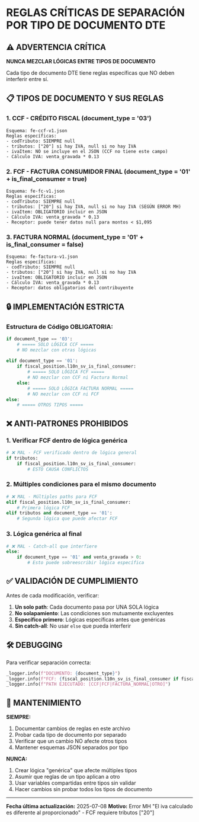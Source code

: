 # REGLAS CRÍTICAS DE SEPARACIÓN POR TIPO DE DOCUMENTO DTE

## ⚠️ ADVERTENCIA CRÍTICA
**NUNCA MEZCLAR LÓGICAS ENTRE TIPOS DE DOCUMENTO**

Cada tipo de documento DTE tiene reglas específicas que NO deben interferir entre sí.

## 📋 TIPOS DE DOCUMENTO Y SUS REGLAS

### 1. CCF - CRÉDITO FISCAL (document_type = '03')
```
Esquema: fe-ccf-v1.json
Reglas específicas:
- codTributo: SIEMPRE null
- tributos: ["20"] si hay IVA, null si no hay IVA
- ivaItem: NO se incluye en el JSON (CCF no tiene este campo)
- Cálculo IVA: venta_gravada * 0.13
```

### 2. FCF - FACTURA CONSUMIDOR FINAL (document_type = '01' + is_final_consumer = true)
```
Esquema: fe-fc-v1.json
Reglas específicas:
- codTributo: SIEMPRE null
- tributos: ["20"] si hay IVA, null si no hay IVA (SEGÚN ERROR MH)
- ivaItem: OBLIGATORIO incluir en JSON
- Cálculo IVA: venta_gravada * 0.13
- Receptor: puede tener datos null para montos < $1,095
```

### 3. FACTURA NORMAL (document_type = '01' + is_final_consumer = false)
```
Esquema: fe-factura-v1.json
Reglas específicas:
- codTributo: SIEMPRE null
- tributos: ["20"] si hay IVA, null si no hay IVA
- ivaItem: OBLIGATORIO incluir en JSON
- Cálculo IVA: venta_gravada * 0.13
- Receptor: datos obligatorios del contribuyente
```

## 🔒 IMPLEMENTACIÓN ESTRICTA

### Estructura de Código OBLIGATORIA:
```python
if document_type == '03':
    # ===== SOLO LÓGICA CCF =====
    # NO mezclar con otras lógicas
    
elif document_type == '01':
    if fiscal_position.l10n_sv_is_final_consumer:
        # ===== SOLO LÓGICA FCF =====
        # NO mezclar con CCF ni Factura Normal
    else:
        # ===== SOLO LÓGICA FACTURA NORMAL =====
        # NO mezclar con CCF ni FCF
else:
    # ===== OTROS TIPOS =====
```

## ❌ ANTI-PATRONES PROHIBIDOS

### 1. Verificar FCF dentro de lógica genérica
```python
# ❌ MAL - FCF verificado dentro de lógica general
if tributos:
    if fiscal_position.l10n_sv_is_final_consumer:
        # ESTO CAUSA CONFLICTOS
```

### 2. Múltiples condiciones para el mismo documento
```python
# ❌ MAL - Múltiples paths para FCF
elif fiscal_position.l10n_sv_is_final_consumer:
    # Primera lógica FCF
elif tributos and document_type == '01':
    # Segunda lógica que puede afectar FCF
```

### 3. Lógica genérica al final
```python
# ❌ MAL - Catch-all que interfiere
else:
    if document_type == '01' and venta_gravada > 0:
        # Esto puede sobreescribir lógica específica
```

## ✅ VALIDACIÓN DE CUMPLIMIENTO

Antes de cada modificación, verificar:

1. **Un solo path**: Cada documento pasa por UNA SOLA lógica
2. **No solapamiento**: Las condiciones son mutuamente excluyentes  
3. **Específico primero**: Lógicas específicas antes que genéricas
4. **Sin catch-all**: No usar `else` que pueda interferir

## 🛠️ DEBUGGING

Para verificar separación correcta:
```python
_logger.info(f"DOCUMENTO: {document_type}")
_logger.info(f"FCF: {fiscal_position.l10n_sv_is_final_consumer if fiscal_position else False}")
_logger.info(f"PATH EJECUTADO: [CCF|FCF|FACTURA_NORMAL|OTRO]")
```

## 🔄 MANTENIMIENTO

**SIEMPRE:**
1. Documentar cambios de reglas en este archivo
2. Probar cada tipo de documento por separado
3. Verificar que un cambio NO afecte otros tipos
4. Mantener esquemas JSON separados por tipo

**NUNCA:**
1. Crear lógica "genérica" que afecte múltiples tipos
2. Asumir que reglas de un tipo aplican a otro
3. Usar variables compartidas entre tipos sin validar
4. Hacer cambios sin probar todos los tipos de documento

---
**Fecha última actualización:** 2025-07-08
**Motivo:** Error MH "El iva calculado es diferente al proporcionado" - FCF requiere tributos ["20"]